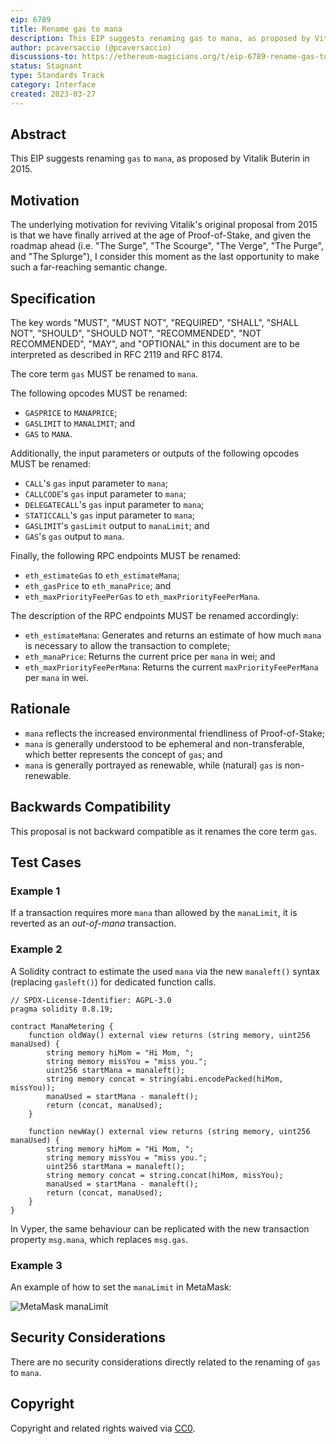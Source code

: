 ```yaml
---
eip: 6789
title: Rename gas to mana
description: This EIP suggests renaming gas to mana, as proposed by Vitalik Buterin in 2015
author: pcaversaccio (@pcaversaccio)
discussions-to: https://ethereum-magicians.org/t/eip-6789-rename-gas-to-mana/13570
status: Stagnant
type: Standards Track
category: Interface
created: 2023-03-27
---
```


## Abstract

This EIP suggests renaming `gas` to `mana`, as proposed by Vitalik Buterin in 2015.

## Motivation

The underlying motivation for reviving Vitalik's original proposal from 2015 is that we have finally arrived at the age of Proof-of-Stake, and given the roadmap ahead (i.e. "The Surge", "The Scourge", "The Verge", "The Purge", and "The Splurge"), I consider this moment as the last opportunity to make such a far-reaching semantic change.

## Specification

The key words "MUST", "MUST NOT", "REQUIRED", "SHALL", "SHALL NOT", "SHOULD", "SHOULD NOT", "RECOMMENDED", "NOT RECOMMENDED", "MAY", and "OPTIONAL" in this document are to be interpreted as described in RFC 2119 and RFC 8174.

The core term `gas` MUST be renamed to `mana`.

The following opcodes MUST be renamed:

- `GASPRICE` to `MANAPRICE`;
- `GASLIMIT` to `MANALIMIT`; and
- `GAS` to `MANA`.

Additionally, the input parameters or outputs of the following opcodes MUST be renamed:

- `CALL`'s `gas` input parameter to `mana`;
- `CALLCODE`'s `gas` input parameter to `mana`;
- `DELEGATECALL`'s `gas` input parameter to `mana`;
- `STATICCALL`'s `gas` input parameter to `mana`;
- `GASLIMIT`'s `gasLimit` output to `manaLimit`; and
- `GAS`'s `gas` output to `mana`.

Finally, the following RPC endpoints MUST be renamed:

- `eth_estimateGas` to `eth_estimateMana`;
- `eth_gasPrice` to `eth_manaPrice`; and
- `eth_maxPriorityFeePerGas` to `eth_maxPriorityFeePerMana`.

The description of the RPC endpoints MUST be renamed accordingly:

- `eth_estimateMana`: Generates and returns an estimate of how much `mana` is necessary to allow the transaction to complete;
- `eth_manaPrice`: Returns the current price per `mana` in wei; and
- `eth_maxPriorityFeePerMana`: Returns the current `maxPriorityFeePerMana` per `mana` in wei.

## Rationale

- `mana` reflects the increased environmental friendliness of Proof-of-Stake;
- `mana` is generally understood to be ephemeral and non-transferable, which better represents the concept of `gas`; and
- `mana` is generally portrayed as renewable, while (natural) `gas` is non-renewable.

## Backwards Compatibility

This proposal is not backward compatible as it renames the core term `gas`.

## Test Cases

### Example 1

If a transaction requires more `mana` than allowed by the `manaLimit`, it is reverted as an _out-of-mana_ transaction.

### Example 2

A Solidity contract to estimate the used `mana` via the new `manaleft()` syntax (replacing `gasleft()`) for dedicated function calls.

```solidity
// SPDX-License-Identifier: AGPL-3.0
pragma solidity 0.8.19;

contract ManaMetering {
    function oldWay() external view returns (string memory, uint256 manaUsed) {
        string memory hiMom = "Hi Mom, ";
        string memory missYou = "miss you.";
        uint256 startMana = manaleft();
        string memory concat = string(abi.encodePacked(hiMom, missYou));
        manaUsed = startMana - manaleft();
        return (concat, manaUsed);
    }

    function newWay() external view returns (string memory, uint256 manaUsed) {
        string memory hiMom = "Hi Mom, ";
        string memory missYou = "miss you.";
        uint256 startMana = manaleft();
        string memory concat = string.concat(hiMom, missYou);
        manaUsed = startMana - manaleft();
        return (concat, manaUsed);
    }
}
```

In Vyper, the same behaviour can be replicated with the new transaction property `msg.mana`, which replaces `msg.gas`.

### Example 3

An example of how to set the `manaLimit` in MetaMask:

![MetaMask manaLimit](../assets/eip-6789/MetaMask_ManaLimit.png)

## Security Considerations

There are no security considerations directly related to the renaming of `gas` to `mana`.

## Copyright

Copyright and related rights waived via [CC0](../LICENSE.md).
